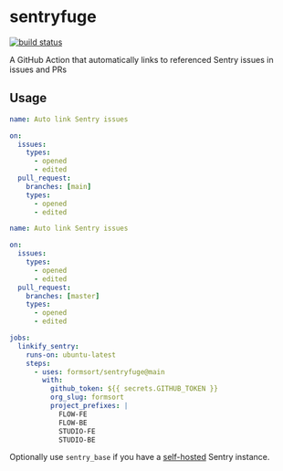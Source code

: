 # sentryfuge

[![build status](https://github.com/formsort/sentryfuge/workflows/build/badge.svg)](https://github.com/formsort/sentryfuge/actions/workflows/build.yml)

A GitHub Action that automatically links to referenced Sentry issues in issues and PRs

## Usage

```yml
name: Auto link Sentry issues

on:
  issues:
    types:
      - opened
      - edited
  pull_request:
    branches: [main]
    types:
      - opened
      - edited

name: Auto link Sentry issues

on:
  issues:
    types:
      - opened
      - edited
  pull_request:
    branches: [master]
    types:
      - opened
      - edited

jobs:
  linkify_sentry:
    runs-on: ubuntu-latest
    steps:
      - uses: formsort/sentryfuge@main
        with:
          github_token: ${{ secrets.GITHUB_TOKEN }}
          org_slug: formsort
          project_prefixes: |
            FLOW-FE
            FLOW-BE
            STUDIO-FE
            STUDIO-BE
```

Optionally use `sentry_base` if you have a [self-hosted](https://github.com/getsentry/self-hosted) Sentry instance.
